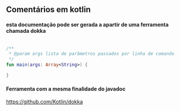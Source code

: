 
## Comentários em kotlin

#### esta documentação pode ser gerada a apartir de uma ferramenta chamada dokka
```kotlin

/**
 * @param args lista de parâmetros passados por linha de comando
 */
fun main(args: Array<String>) {

}
```

#### Ferramenta com a mesma finalidade do javadoc

https://github.com/Kotlin/dokka